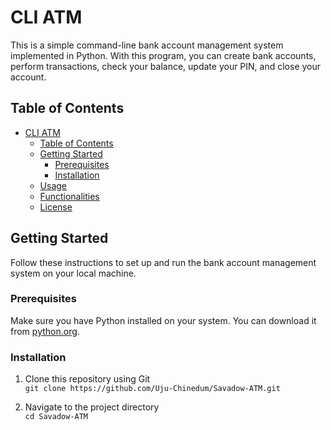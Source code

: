 # CLI ATM

This is a simple command-line bank account management system implemented in Python. With this program, you can create bank accounts, perform transactions, check your balance, update your PIN, and close your account.

## Table of Contents

- [CLI ATM](#cli-atm)
  - [Table of Contents](#table-of-contents)
  - [Getting Started](#getting-started)
    - [Prerequisites](#prerequisites)
    - [Installation](#installation)
  - [Usage](#usage)
  - [Functionalities](#functionalities)
  - [License](#license)

## Getting Started

Follow these instructions to set up and run the bank account management system on your local machine.

### Prerequisites

Make sure you have Python installed on your system. You can download it from [python.org](https://www.python.org/downloads/).

### Installation

1. Clone this repository using Git\
   `git clone https://github.com/Uju-Chinedum/Savadow-ATM.git`

2. Navigate to the project directory\
   `cd Savadow-ATM`

3. Run the program\
   `python main.py`

## Usage

Follow the on-screen prompts to interact with the bank account management system. You can create accounts, deposit and withdraw funds, transfer money, check balances, update PINs, and close accounts.

## Functionalities

1. **Create Account:** You can create a new bank account by providing your first name, last name, and a 4-digit PIN.

2. **Confirm User:** To perform various actions, you'll need to confirm your identity by providing your account number and PIN.

3. **Withdraw Funds:** Withdraw funds from your account, ensuring you have a sufficient balance.

4. **Add Funds:** Deposit funds into your account.

5. **Transfer Funds:** Transfer funds to another account by providing the recipient's account number and confirming their name.

6. **Check Balance:** Check your account balance at any time.

7. **Update PIN:** Change your account's PIN for added security.

8. **Close Account:** Close your account permanently. This action is irreversible.

## License

This project is licensed under the **[MIT License](https://mit-license.org/)**

